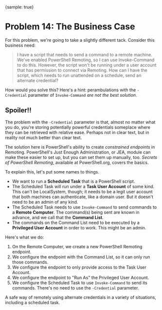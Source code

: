 {sample: true}
# Problem 14: The Business Case
For this problem, we're going to take a slightly different tack. Consider this business need:

> I have a script that needs to send a command to a remote machine. We've enabled PowerShell Remoting, so I can use Invoke-Command to do this. However, the script won't be running under a user account that has permission to connect via Remoting. How can I have the script, which needs to run unattended on a schedule, send an alternate credential?

How would you solve this? Here's a hint: perambulations with the `-Credential` parameter of `Invoke-Command` _are not the best solution_. 

## Spoiler!!
The problem with the `-Credential` parameter is that, almost no matter what you do, you're storing potentially powerful credentials someplace where they can be retrieved with relative ease. Perhaps not in clear text, but in reality not much better than clear text.

The solution here is PowerShell's ability to create _constrained endpoints_ in Remoting. PowerShell's Just Enough Administration, or JEA, module can make these easier to set up, but you can set them up manually, too. _Secrets of PowerShell Remoting_, available at PowerShell.org, covers the basics.

To explain this, let's put some names to things.

* We want to run a **Scheduled Task** that is a PowerShell script.
* The Scheduled Task will run under a **Task User Account** of some kind. This can't be LocalSystem, though; it needs to be a legit user account that both machines can authenticate, like a domain user. But it doesn't need to be an admin of any kind.
* The Scheduled Task needs to use `Invoke-Command` to send commands to a **Remote Computer**. The command(s) being sent are known in advance, and we call that the **Command List**. 
* The commands on the Command List need to be executed by a **Privileged User Account** in order to work. This might be an admin.

Here's what we do:

1. On the Remote Computer, we create a new PowerShell Remoting endpoint.
2. We configure the endpoint with the Command List, so it can only run those commands.
3. We configure the endpoint to only provide access to the Task User Account.
4. We configure the endpoint to "Run As" the Privileged User Account.
5. We configure the Scheduled Task to use `Invoke-Command` to send its commands. There's no need to use the `-Credential` parameter.

A safe way of remotely using alternate credentials in a variety of situations, including a scheduled task.